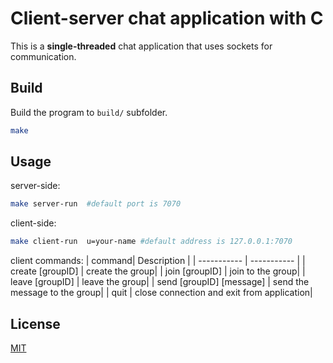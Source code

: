# Client-server chat application with C

This is a **single-threaded** chat application that uses sockets for communication.

## Build
Build the program to `build/` subfolder.
```bash
make
```
## Usage

server-side:
```bash
make server-run  #default port is 7070
```
client-side:
```bash
make client-run  u=your-name #default address is 127.0.0.1:7070
```
client commands:
| command| Description |
| ----------- | ----------- |
| create [groupID] | create the group|
| join [groupID] | join to the group|
| leave [groupID] | leave the group|
| send [groupID] [message] | send the message to the group|
| quit | close connection and exit from application|

## License
[MIT](https://choosealicense.com/licenses/mit/)

